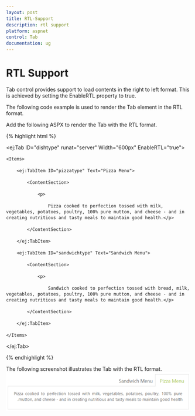 ```yaml
---
layout: post
title: RTL-Support
description: rtl support
platform: aspnet
control: Tab
documentation: ug
---
```


# RTL Support

Tab control provides support to load contents in the right to left format. This is achieved by setting the EnableRTL property to true.

The following code example is used to render the Tab element in the RTL format. 

Add the following ASPX to render the Tab with the RTL format.

{% highlight html %}

<ej:Tab ID="dishtype" runat="server" Width="600px" EnableRTL="true">

    <Items>

        <ej:TabItem ID="pizzatype" Text="Pizza Menu">

            <ContentSection>

                <p>

                    Pizza cooked to perfection tossed with milk, vegetables, potatoes, poultry, 100% pure mutton, and cheese - and in creating nutritious and tasty meals to maintain good health.</p>

            </ContentSection>

        </ej:TabItem>

        <ej:TabItem ID="sandwichtype" Text="Sandwich Menu">

            <ContentSection>

                <p>

                    Sandwich cooked to perfection tossed with bread, milk, vegetables, potatoes, poultry, 100% pure mutton, and cheese - and in creating nutritious and tasty meals to maintain good health.</p>

            </ContentSection>

        </ej:TabItem>

    </Items>

</ej:Tab>





{% endhighlight %}

The following screenshot illustrates the Tab with the RTL format.
![](RTL-Support_images/RTL-Support_img1.png)



